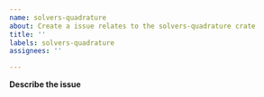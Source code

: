```yaml
---
name: solvers-quadrature
about: Create a issue relates to the solvers-quadrature crate
title: ''
labels: solvers-quadrature
assignees: ''

---
```


**Describe the issue**
